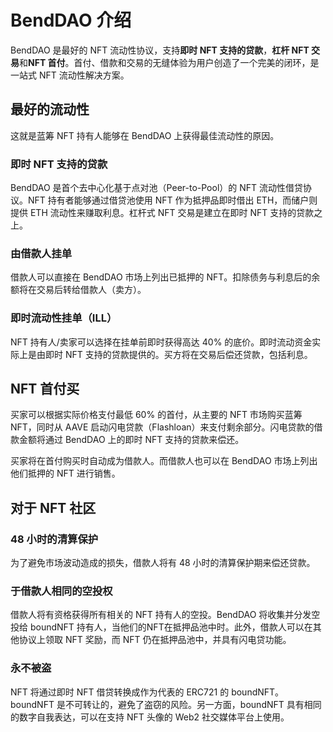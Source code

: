 # BendDAO 介绍

BendDAO 是最好的 NFT 流动性协议，支持**即时 NFT 支持的贷款**，**杠杆 NFT 交易**和**NFT 首付**。首付、借款和交易的无缝体验为用户创造了一个完美的闭环，是一站式 NFT 流动性解决方案。

## 最好的流动性

这就是蓝筹 NFT 持有人能够在 BendDAO 上获得最佳流动性的原因。

### 即时 NFT 支持的贷款

BendDAO 是首个去中心化基于点对池（Peer-to-Pool）的 NFT 流动性借贷协议。NFT 持有者能够通过借贷池使用 NFT 作为抵押品即时借出 ETH，而储户则提供 ETH 流动性来赚取利息。杠杆式 NFT 交易是建立在即时 NFT 支持的贷款之上。

### 由借款人挂单

借款人可以直接在 BendDAO 市场上列出已抵押的 NFT。扣除债务与利息后的余额将在交易后转给借款人（卖方）。&#x20;

### 即时流动性挂单（ILL）

NFT 持有人/卖家可以选择在挂单前即时获得高达 40% 的底价。即时流动资金实际上是由即时 NFT 支持的贷款提供的。买方将在交易后偿还贷款，包括利息。&#x20;

## NFT 首付买

买家可以根据实际价格支付最低 60% 的首付，从主要的 NFT 市场购买蓝筹 NFT，同时从 AAVE 启动闪电贷款（Flashloan）来支付剩余部分。闪电贷款的借款金额将通过 BendDAO 上的即时 NFT 支持的贷款来偿还。

买家将在首付购买时自动成为借款人。而借款人也可以在 BendDAO 市场上列出他们抵押的 NFT 进行销售。

## 对于 NFT 社区

### 48 小时的清算保护&#x20;

为了避免市场波动造成的损失，借款人将有 48 小时的清算保护期来偿还贷款。&#x20;

### 于借款人相同的空投权&#x20;

借款人将有资格获得所有相关的 NFT 持有人的空投。BendDAO 将收集并分发空投给 boundNFT 持有人，当他们的NFT在抵押品池中时。此外，借款人可以在其他协议上领取 NFT 奖励，而 NFT 仍在抵押品池中，并具有闪电贷功能。&#x20;

### 永不被盗&#x20;

NFT 将通过即时 NFT 借贷转换成作为代表的 ERC721 的 boundNFT。boundNFT 是不可转让的，避免了盗窃的风险。另一方面，boundNFT 具有相同的数字自我表达，可以在支持 NFT 头像的 Web2 社交媒体平台上使用。
